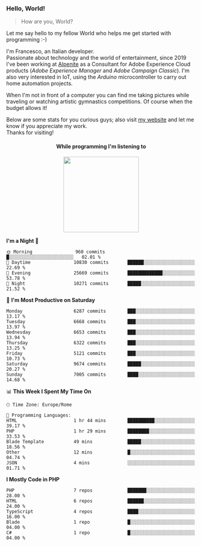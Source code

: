 ### Hello, World!

> How are you, World?

Let me say hello to my fellow World who helps me get started with programming :-)

I'm Francesco, an Italian developer.  
Passionate about technology and the world of entertainment, since 2019 I've been working at [Alpenite](https://www.alpenite.com) as a Consultant for Adobe Experience Cloud products (*Adobe Experience Manager* and *Adobe Campaign Classic*). I'm also very interested in IoT, using the *Arduino* microcontroller to carry out home automation projects.

When I'm not in front of a computer you can find me taking pictures while traveling or watching artistic gymnastics competitions. Of course when the budget allows it!

Below are some stats for you curious guys; also visit [my website](https://www.francescorega.eu) and let me know if you appreciate my work.  
Thanks for visiting!

<div align="center">
  <h4>While programming I'm listening to</h4>
  <a href="https://apps.francescorega.eu/now-playing/11147232609" target="_blank"><img src="https://apps.francescorega.eu/now-playing/11147232609" width="200"></a>
</div>

<!--START_SECTION:waka-->
**I'm a Night 🦉** 

```text
🌞 Morning                960 commits         █░░░░░░░░░░░░░░░░░░░░░░░░   02.01 % 
🌆 Daytime                10830 commits       ██████░░░░░░░░░░░░░░░░░░░   22.69 % 
🌃 Evening                25669 commits       █████████████░░░░░░░░░░░░   53.78 % 
🌙 Night                  10271 commits       █████░░░░░░░░░░░░░░░░░░░░   21.52 % 
```
📅 **I'm Most Productive on Saturday** 

```text
Monday                   6287 commits        ███░░░░░░░░░░░░░░░░░░░░░░   13.17 % 
Tuesday                  6668 commits        ███░░░░░░░░░░░░░░░░░░░░░░   13.97 % 
Wednesday                6653 commits        ███░░░░░░░░░░░░░░░░░░░░░░   13.94 % 
Thursday                 6322 commits        ███░░░░░░░░░░░░░░░░░░░░░░   13.25 % 
Friday                   5121 commits        ███░░░░░░░░░░░░░░░░░░░░░░   10.73 % 
Saturday                 9674 commits        █████░░░░░░░░░░░░░░░░░░░░   20.27 % 
Sunday                   7005 commits        ████░░░░░░░░░░░░░░░░░░░░░   14.68 % 
```


📊 **This Week I Spent My Time On** 

```text
🕑︎ Time Zone: Europe/Rome

💬 Programming Languages: 
HTML                     1 hr 44 mins        ██████████░░░░░░░░░░░░░░░   39.17 % 
PHP                      1 hr 29 mins        ████████░░░░░░░░░░░░░░░░░   33.53 % 
Blade Template           49 mins             █████░░░░░░░░░░░░░░░░░░░░   18.56 % 
Other                    12 mins             █░░░░░░░░░░░░░░░░░░░░░░░░   04.74 % 
JSON                     4 mins              ░░░░░░░░░░░░░░░░░░░░░░░░░   01.71 % 
```

**I Mostly Code in PHP** 

```text
PHP                      7 repos             ███████░░░░░░░░░░░░░░░░░░   28.00 % 
HTML                     6 repos             ██████░░░░░░░░░░░░░░░░░░░   24.00 % 
TypeScript               4 repos             ████░░░░░░░░░░░░░░░░░░░░░   16.00 % 
Blade                    1 repo              █░░░░░░░░░░░░░░░░░░░░░░░░   04.00 % 
C#                       1 repo              █░░░░░░░░░░░░░░░░░░░░░░░░   04.00 % 
```




<!--END_SECTION:waka-->
